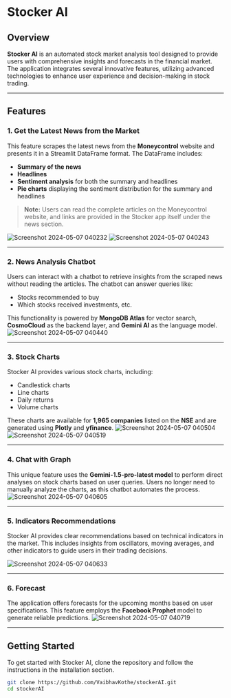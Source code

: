 # Stocker AI

## Overview

**Stocker AI** is an automated stock market analysis tool designed to provide users with comprehensive insights and forecasts in the financial market. The application integrates several innovative features, utilizing advanced technologies to enhance user experience and decision-making in stock trading.

---

## Features

### 1. Get the Latest News from the Market
This feature scrapes the latest news from the **Moneycontrol** website and presents it in a Streamlit DataFrame format. The DataFrame includes:

- **Summary of the news**
- **Headlines**
- **Sentiment analysis** for both the summary and headlines
- **Pie charts** displaying the sentiment distribution for the summary and headlines

> **Note:** Users can read the complete articles on the Moneycontrol website, and links are provided in the Stocker app itself under the news section.

![Screenshot 2024-05-07 040232](https://github.com/user-attachments/assets/7fb9cf0a-250a-478e-b227-20c2510e575d)
![Screenshot 2024-05-07 040243](https://github.com/user-attachments/assets/d73e9d6d-2a14-4380-89b8-205669b6d3c3)

---

### 2. News Analysis Chatbot
Users can interact with a chatbot to retrieve insights from the scraped news without reading the articles. The chatbot can answer queries like:

- Stocks recommended to buy
- Which stocks received investments, etc.

This functionality is powered by **MongoDB Atlas** for vector search, **CosmoCloud** as the backend layer, and **Gemini AI** as the language model.
![Screenshot 2024-05-07 040440](https://github.com/user-attachments/assets/0fe6d8a1-c841-46e8-a7c3-10c34c6d54d7)


---

### 3. Stock Charts
Stocker AI provides various stock charts, including:

- Candlestick charts
- Line charts
- Daily returns
- Volume charts

These charts are available for **1,965 companies** listed on the **NSE** and are generated using **Plotly** and **yfinance**.
![Screenshot 2024-05-07 040504](https://github.com/user-attachments/assets/0dc7d52f-62d8-4c54-8bb5-121c9a06eb63)
![Screenshot 2024-05-07 040519](https://github.com/user-attachments/assets/6a77853f-d149-4ae2-a354-9eeee91abbbf)


---

### 4. Chat with Graph
This unique feature uses the **Gemini-1.5-pro-latest model** to perform direct analyses on stock charts based on user queries. Users no longer need to manually analyze the charts, as this chatbot automates the process.
![Screenshot 2024-05-07 040605](https://github.com/user-attachments/assets/396ae378-00a6-4352-80d3-959f0af40b4c)


---

### 5. Indicators Recommendations
Stocker AI provides clear recommendations based on technical indicators in the market. This includes insights from oscillators, moving averages, and other indicators to guide users in their trading decisions.

![Screenshot 2024-05-07 040633](https://github.com/user-attachments/assets/22334740-4214-40ae-a964-9edf750ac0af)

---

### 6. Forecast
The application offers forecasts for the upcoming months based on user specifications. This feature employs the **Facebook Prophet** model to generate reliable predictions.
![Screenshot 2024-05-07 040719](https://github.com/user-attachments/assets/e0d35fc9-a282-4ade-bd3f-ebc212bf0002)

---

## Getting Started

To get started with Stocker AI, clone the repository and follow the instructions in the installation section.

```bash
git clone https://github.com/VaibhavKothe/stockerAI.git
cd stockerAI

